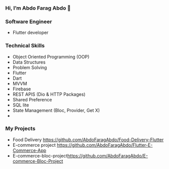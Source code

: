 ### Hi, I’m Abdo Farag Abdo 👋

### Software Engineer
- Flutter developer
### Technical Skills
- Object Oriented Programming (OOP)<br>
- Data Structures<br>
- Problem Solving<br>
- Flutter<br>
- Dart<br>
- MVVM<br>
- Firebase<br>
- REST APIS (Dio & HTTP Packages)<br>
- Shared Preference<br>
- SQL lite<br>
- State Management (Bloc, Provider, Get X)<br>
- 
### My Projects
- Food Delivery <a href="https://github.com/AbdoFaragAbdo/Food-Delivery-Flutter">https://github.com/AbdoFaragAbdo/Food-Delivery-Flutter</a><br>
- E-commerce project <a href="https://github.com/AbdoFaragAbdo/Flutter-E-Commerce-App">https://github.com/AbdoFaragAbdo/Flutter-E-Commerce-App</a><br>
- E-commerce-bloc-project<a href="https://github.com/AbdoFaragAbdo/E-commerce-Bloc-Project">https://github.com/AbdoFaragAbdo/E-commerce-Bloc-Project</a>


